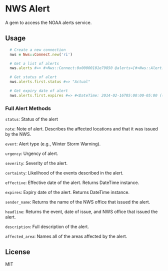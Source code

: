 # NWS Alert

A gem to access the NOAA alerts service.

## Usage

``` ruby
  # Create a new connection
  nws = Nws::Connect.new('ri')

  # Get a list of alerts
  nws.alerts #=> #<Nws::Connect:0x00000101e79850 @alerts=[#<Nws::Alert:0x000001012a6460 @entry={"xmlns"=>"urn:oasis:names:tc:emergency:cap:1.1", "identifier"=>"NOAA-NWS-ALERTS-RI1251425F7454.WinterStormWarning.1251426D24A0RI.BOXWSWBOX.8a7ff60225f58d63dd3a8eb8d8fa5b0b", "sender"=>"w-nws.webmaster@noaa.gov", "sent"=>"2014-02-15T15:29:00-05:00", "status"=>"Actual", "msgType"=>"Alert", "scope"=>"Public", "note"=>"Alert for Bristol; Eastern Kent; Newport; Northwest Providence; Southeast Providence; Washington; Western Kent (Rhode Island) Issued by the National Weather Service", "info"=>{"category"=>"Met", "event"=>"Winter Storm Warning", "urgency"=>"Expected", "severity"=>"Moderate", "certainty"=>"Likely", "eventCode"=>{"valueName"=>"SAME", "value"=>"WSW"}, "effective"=>"2014-02-15T15:29:00-05:00", "expires"=>"2014-02-16T05:00:00-05:00", "senderName"=>"NWS Boston (Southeast New England)", "headline"=>"Winter Storm Warning issued February 15 at 3:29PM EST until February 16 at 5:00AM EST by NWS Boston", "description"=>"DESCRIPTION OF THE WEATHER ADVISORY", "parameter"=>[{"valueName"=>"WMOHEADER", "value"=>nil}, {"valueName"=>"UGC", "value"=>"MAZ013>017-020-RIZ001>007"}, {"valueName"=>"VTEC", "value"=>"/O.CON.KBOX.WS.W.0007.000000T0000Z-140216T1000Z/"}, {"valueName"=>"TIME...MOT...LOC", "value"=>nil}], "area"=>{"areaDesc"=>"Bristol; Eastern Kent; Newport; Northwest Providence; Southeast Providence; Washington; Western Kent", "polygon"=>nil, "geocode"=>[{"valueName"=>"FIPS6", "value"=>"044001"}, {"valueName"=>"FIPS6", "value"=>"044003"}, {"valueName"=>"FIPS6", "value"=>"044005"}, {"valueName"=>"FIPS6", "value"=>"044007"}, {"valueName"=>"FIPS6", "value"=>"044009"}, {"valueName"=>"UGC", "value"=>"RIZ001"}, {"valueName"=>"UGC", "value"=>"RIZ002"}, {"valueName"=>"UGC", "value"=>"RIZ003"}, {"valueName"=>"UGC", "value"=>"RIZ004"}, {"valueName"=>"UGC", "value"=>"RIZ005"}, {"valueName"=>"UGC", "value"=>"RIZ006"}, {"valueName"=>"UGC", "value"=>"RIZ007"}]}}}>

  # Get status of alert
  nws.alerts.first.status #=> "Actual"

  # Get expiry date of alert
  nws.alerts.first.expires #=> #<DateTime: 2014-02-16T05:00:00-05:00 ((2456705j,36000s,0n),-18000s,2299161j)>
```

### Full Alert Methods

`status`: Status of the alert

`note`: Note of alert. Describes the affected locations and that it was issued by the NWS.

`event`: Alert type (e.g., Winter Storm Warning).

`urgency`: Urgency of alert.

`severity`: Severity of the alert.

`certainty`: Likelihood of the events described in the alert.

`effective`: Effective date of the alert. Returns DateTime instance.

`expires`: Expiry date of the alert. Returns DateTime instance.

`sender_name`: Returns the name of the NWS office that issued the alert.

`headline`: Returns the event, date of issue, and NWS office that issued the alert.

`description`: Full description of the alert.

`affected_area`: Names all of the areas affected by the alert.

## License

MIT